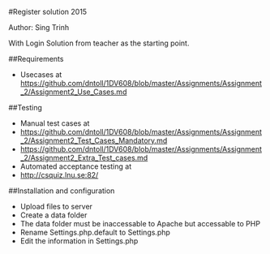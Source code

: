 #Register solution 2015

Author: Sing Trinh

With Login Solution from teacher as the starting point.

##Requirements
 * Usecases at https://github.com/dntoll/1DV608/blob/master/Assignments/Assignment_2/Assignment2_Use_Cases.md

##Testing
 * Manual test cases at 
  * https://github.com/dntoll/1DV608/blob/master/Assignments/Assignment_2/Assignment2_Test_Cases_Mandatory.md
  * https://github.com/dntoll/1DV608/blob/master/Assignments/Assignment_2/Assignment2_Extra_Test_cases.md
 * Automated acceptance testing at
  * http://csquiz.lnu.se:82/

##Installation and configuration

 * Upload files to server
 * Create a data folder
  * The data folder must be inaccessable to Apache but accessable to PHP
 * Rename Settings.php.default to Settings.php
 * Edit the information in Settings.php
 